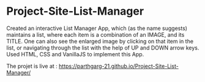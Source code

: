 # Project-Site-List-Manager
Created an interactive List Manager App, which (as the name suggests) maintains a list, where each item is a combination of an IMAGE, and its TITLE. One can also see the enlarged image by clicking on that item in the list, or navigating through the list with the help of UP and DOWN arrow keys. Used HTML, CSS and VanillaJS to implement this App.

The projet is live at :
https://parthgarg-21.github.io/Project-Site-List-Manager/